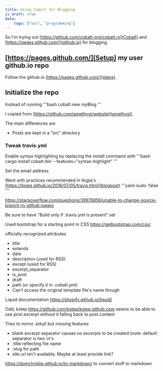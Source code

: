 ```yaml
---
title: Using Cobalt for Blogging
is_draft: true
data:
    tags: ["oss", "programming"]
---
```

So I'm trying out [https://github.com/cobalt-org/cobalt.rs](Cobalt) and [https://pages.github.com/](github.io) for blogging.


## [https://pages.github.com/](Setup) my user github.io repo

Follow the github.io [https://pages.github.com/](steps).

## Initialize the repo

Instead of running
'''bash
cobalt new myBlog
'''

I copied from [https://github.com/amethyst/website](amethyst).

The main differences are
- Posts are kept in a "src" directory

### Tweak travis.yml

Enable syntax highlighting by replacing the install command with
'''bash
cargo install cobalt-bin --features="syntax-highlight"
'''

Set the email address

Went with practices recommended in llogiq's [https://llogiq.github.io/2016/07/05/travis.html](blogpost)
'''yaml
sudo: false
'''


https://stackoverflow.com/questions/39978856/unable-to-change-source-branch-in-github-pages

Be sure to have "Build only if .travis.yml is present" set

Used bootstrap for a starting point in CSS
https://getbootstrap.com/css/


officially recognized attributes
- title
- extends
- date
- description (used for RSS)
- except (used for RSS)
- excerpt_separator
- is_post
- draft
- path (or specify it in .cobalt.yml)
 - Can't access the original template file's name though

 Liquid documentation https://shopify.github.io/liquid/

 Odd, kstep https://github.com/kstep/kstep.github.com  seems to be able to use post.excerpt without it falling back to post.content

 Tries to mirror Jekyll but missing features
 - blank excerpt separator causes no excerpts to be created (note: default separator is two \n's
 - :title reflecting file name
 - :slug for path
 - site.uri isn't available.  Maybe at least provide link?


https://domchristie.github.io/to-markdown/ to convert stuff to markdown
